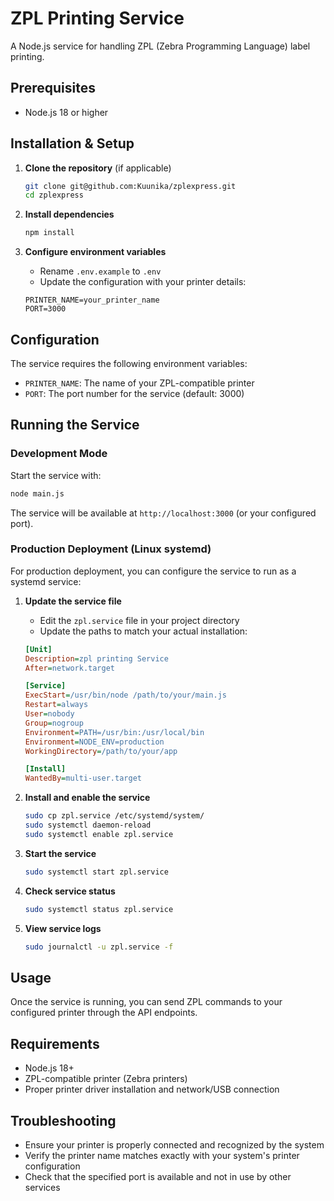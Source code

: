 # ZPL Printing Service

A Node.js service for handling ZPL (Zebra Programming Language) label printing.

## Prerequisites

- Node.js 18 or higher

## Installation & Setup

1. **Clone the repository** (if applicable)
   ```bash
   git clone git@github.com:Kuunika/zplexpress.git
   cd zplexpress
   ```

2. **Install dependencies**
   ```bash
   npm install
   ```

3. **Configure environment variables**
   - Rename `.env.example` to `.env`
   - Update the configuration with your printer details:
   ```env
   PRINTER_NAME=your_printer_name
   PORT=3000
   ```

## Configuration

The service requires the following environment variables:

- `PRINTER_NAME`: The name of your ZPL-compatible printer
- `PORT`: The port number for the service (default: 3000)

## Running the Service

### Development Mode

Start the service with:

```bash
node main.js
```

The service will be available at `http://localhost:3000` (or your configured port).

### Production Deployment (Linux systemd)

For production deployment, you can configure the service to run as a systemd service:

1. **Update the service file**
   - Edit the `zpl.service` file in your project directory
   - Update the paths to match your actual installation:
   ```ini
   [Unit]
   Description=zpl printing Service
   After=network.target
   
   [Service]
   ExecStart=/usr/bin/node /path/to/your/main.js
   Restart=always
   User=nobody
   Group=nogroup
   Environment=PATH=/usr/bin:/usr/local/bin
   Environment=NODE_ENV=production
   WorkingDirectory=/path/to/your/app
   
   [Install]
   WantedBy=multi-user.target
   ```

2. **Install and enable the service**
   ```bash
   sudo cp zpl.service /etc/systemd/system/
   sudo systemctl daemon-reload
   sudo systemctl enable zpl.service
   ```

3. **Start the service**
   ```bash
   sudo systemctl start zpl.service
   ```

4. **Check service status**
   ```bash
   sudo systemctl status zpl.service
   ```

5. **View service logs**
   ```bash
   sudo journalctl -u zpl.service -f
   ```

## Usage

Once the service is running, you can send ZPL commands to your configured printer through the API endpoints.

## Requirements

- Node.js 18+
- ZPL-compatible printer (Zebra printers)
- Proper printer driver installation and network/USB connection

## Troubleshooting

- Ensure your printer is properly connected and recognized by the system
- Verify the printer name matches exactly with your system's printer configuration
- Check that the specified port is available and not in use by other services